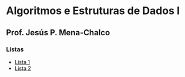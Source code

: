 # Algoritmos e Estruturas de Dados I
## Prof. Jesús P. Mena-Chalco

### Listas

* [Lista 1](lista1)
* [Lista 2](lista2)